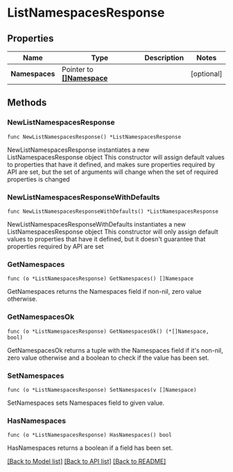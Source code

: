 # ListNamespacesResponse

## Properties

Name | Type | Description | Notes
------------ | ------------- | ------------- | -------------
**Namespaces** | Pointer to [**[]Namespace**](Namespace.md) |  | [optional] 

## Methods

### NewListNamespacesResponse

`func NewListNamespacesResponse() *ListNamespacesResponse`

NewListNamespacesResponse instantiates a new ListNamespacesResponse object
This constructor will assign default values to properties that have it defined,
and makes sure properties required by API are set, but the set of arguments
will change when the set of required properties is changed

### NewListNamespacesResponseWithDefaults

`func NewListNamespacesResponseWithDefaults() *ListNamespacesResponse`

NewListNamespacesResponseWithDefaults instantiates a new ListNamespacesResponse object
This constructor will only assign default values to properties that have it defined,
but it doesn't guarantee that properties required by API are set

### GetNamespaces

`func (o *ListNamespacesResponse) GetNamespaces() []Namespace`

GetNamespaces returns the Namespaces field if non-nil, zero value otherwise.

### GetNamespacesOk

`func (o *ListNamespacesResponse) GetNamespacesOk() (*[]Namespace, bool)`

GetNamespacesOk returns a tuple with the Namespaces field if it's non-nil, zero value otherwise
and a boolean to check if the value has been set.

### SetNamespaces

`func (o *ListNamespacesResponse) SetNamespaces(v []Namespace)`

SetNamespaces sets Namespaces field to given value.

### HasNamespaces

`func (o *ListNamespacesResponse) HasNamespaces() bool`

HasNamespaces returns a boolean if a field has been set.


[[Back to Model list]](../README.md#documentation-for-models) [[Back to API list]](../README.md#documentation-for-api-endpoints) [[Back to README]](../README.md)


